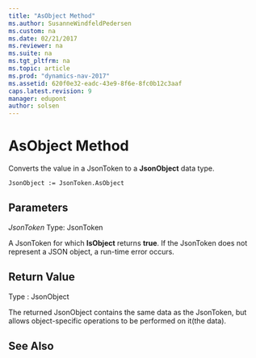 ```yaml
---
title: "AsObject Method"
ms.author: SusanneWindfeldPedersen
ms.custom: na
ms.date: 02/21/2017
ms.reviewer: na
ms.suite: na
ms.tgt_pltfrm: na
ms.topic: article
ms.prod: "dynamics-nav-2017"
ms.assetid: 620f0e32-eadc-43e9-8f6e-8fc0b12c3aaf
caps.latest.revision: 9
manager: edupont
author: solsen
---
```


# AsObject Method

Converts the value in a JsonToken to a **JsonObject** data type.

```
JsonObject := JsonToken.AsObject
```

## Parameters
*JsonToken*
Type: JsonToken

A JsonToken for which **IsObject** returns **true**. If the JsonToken does not represent a JSON object, a run-time error occurs.

## Return Value
Type : JsonObject

The returned JsonObject contains the same data as the JsonToken, but allows object-specific operations to be performed on it(the data).

## See Also
